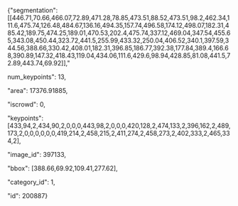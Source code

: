 {"segmentation": [[446.71,70.66,466.07,72.89,471.28,78.85,473.51,88.52,473.51,98.2,462.34,111.6,475.74,126.48,484.67,136.16,494.35,157.74,496.58,174.12,498.07,182.31,485.42,189.75,474.25,189.01,470.53,202.4,475.74,337.12,469.04,347.54,455.65,343.08,450.44,323.72,441.5,255.99,433.32,250.04,406.52,340.1,397.59,344.56,388.66,330.42,408.01,182.31,396.85,186.77,392.38,177.84,389.4,166.68,390.89,147.32,418.43,119.04,434.06,111.6,429.6,98.94,428.85,81.08,441.5,72.89,443.74,69.92]],"

num_keypoints": 13,

"area": 17376.91885,

"iscrowd": 0,

"keypoints": [433,94,2,434,90,2,0,0,0,443,98,2,0,0,0,420,128,2,474,133,2,396,162,2,489,173,2,0,0,0,0,0,0,419,214,2,458,215,2,411,274,2,458,273,2,402,333,2,465,334,2],

"image_id": 397133,

"bbox": [388.66,69.92,109.41,277.62],

"category_id": 1,

"id": 200887}